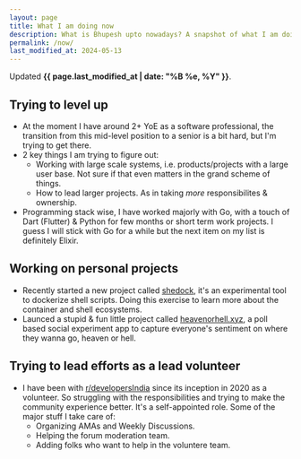 ```yaml
---
layout: page
title: What I am doing now
description: What is Bhupesh upto nowadays? A snapshot of what I am doing at the moment.
permalink: /now/
last_modified_at: 2024-05-13
---
```


Updated **{{ page.last_modified_at | date: "%B %e, %Y" }}**.

## Trying to level up

- At the moment I have around 2+ YoE as a software professional, the transition from this mid-level position to a senior is a bit hard, but I'm trying to get there.
- 2 key things I am trying to figure out:
  - Working with large scale systems, i.e. products/projects with a large user base. Not sure if that even matters in the grand scheme of things.
  - How to lead larger projects. As in taking _more_ responsibilites & ownership.
- Programming stack wise, I have worked majorly with Go, with a touch of Dart (Flutter) & Python for few months or short term work projects. I guess I will stick with Go for a while but the next item on my list is definitely Elixir.

## Working on personal projects

- Recently started a new project called [shedock](https://github.com/shedock/shedock), it's an experimental tool to dockerize shell scripts. Doing this exercise to learn more about the container and shell ecosystems.
- Launced a stupid & fun little project called [heavenorhell.xyz](https://heavenorhell.xyz/), a poll based social experiment app to capture everyone's sentiment on where they wanna go, heaven or hell.

## Trying to lead efforts as a lead volunteer

- I have been with [r/developersIndia](https://reddit.com/r/developersIndia) since its inception in 2020 as a volunteer. So struggling with the responsibilities and trying to make the community experience better. It's a self-appointed role. Some of the major stuff I take care of:
  - Organizing AMAs and Weekly Discussions.
  - Helping the forum moderation team.
  - Adding folks who want to help in the voluntere team.

